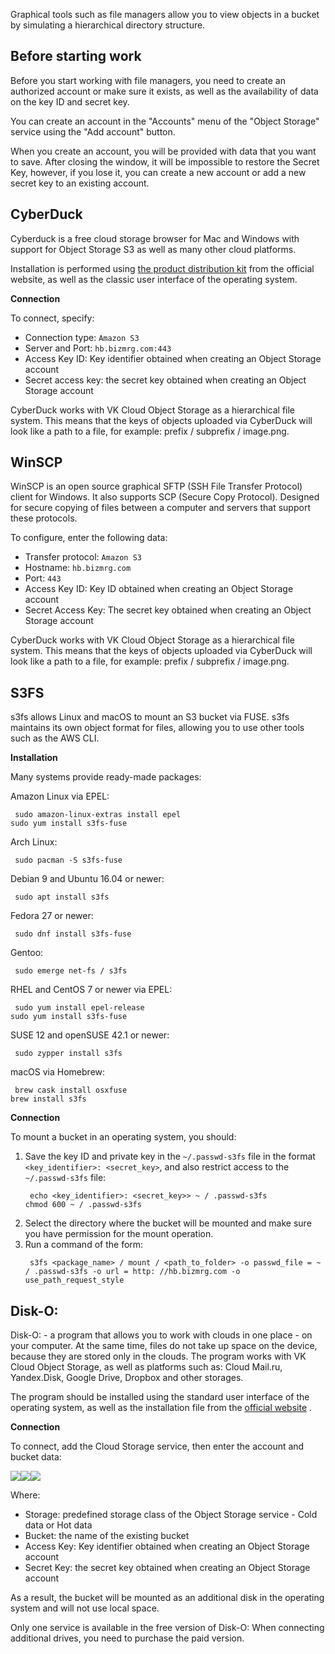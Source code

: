 Graphical tools such as file managers allow you to view objects in a bucket by simulating a hierarchical directory structure.

## Before starting work

Before you start working with file managers, you need to create an authorized account or make sure it exists, as well as the availability of data on the key ID and secret key.

You can create an account in the "Accounts" menu of the "Object Storage" service using the "Add account" button.

When you create an account, you will be provided with data that you want to save. After closing the window, it will be impossible to restore the Secret Key, however, if you lose it, you can create a new account or add a new secret key to an existing account.

## CyberDuck

Cyberduck is a free cloud storage browser for Mac and Windows with support for Object Storage S3 as well as many other cloud platforms.

Installation is performed using [the product distribution kit](https://cyberduck.io/download) from the official website, as well as the classic user interface of the operating system.

**Connection**

To connect, specify:

- Connection type: `Amazon S3`
- Server and Port: `hb.bizmrg.com:443`
- Access Key ID: Key identifier obtained when creating an Object Storage account
- Secret access key: the secret key obtained when creating an Object Storage account

<info>

CyberDuck works with VK Cloud Object Storage as a hierarchical file system. This means that the keys of objects uploaded via CyberDuck will look like a path to a file, for example: prefix / subprefix / image.png.

</info>

## WinSCP

WinSCP is an open source graphical SFTP (SSH File Transfer Protocol) client for Windows. It also supports SCP (Secure Copy Protocol). Designed for secure copying of files between a computer and servers that support these protocols.

To configure, enter the following data:

- Transfer protocol: `Amazon S3`
- Hostname: `hb.bizmrg.com`
- Port: `443`
- Access Key ID: Key ID obtained when creating an Object Storage account
- Secret Access Key: The secret key obtained when creating an Object Storage account

<info>

CyberDuck works with VK Cloud Object Storage as a hierarchical file system. This means that the keys of objects uploaded via CyberDuck will look like a path to a file, for example: prefix / subprefix / image.png.

</info>

## S3FS

s3fs allows Linux and macOS to mount an S3 bucket via FUSE. s3fs maintains its own object format for files, allowing you to use other tools such as the AWS CLI.

**Installation**

Many systems provide ready-made packages:

Amazon Linux via EPEL:

```
 sudo amazon-linux-extras install epel
sudo yum install s3fs-fuse
```

Arch Linux:

```
 sudo pacman -S s3fs-fuse
```

Debian 9 and Ubuntu 16.04 or newer:

```
 sudo apt install s3fs
```

Fedora 27 or newer:

```
 sudo dnf install s3fs-fuse
```

Gentoo:

```
 sudo emerge net-fs / s3fs
```

RHEL and CentOS 7 or newer via EPEL:

```
 sudo yum install epel-release
sudo yum install s3fs-fuse
```

SUSE 12 and openSUSE 42.1 or newer:

```
 sudo zypper install s3fs
```

macOS via Homebrew:

```
 brew cask install osxfuse
brew install s3fs
```

**Connection**

To mount a bucket in an operating system, you should:

1.  Save the key ID and private key in the `~/.passwd-s3fs` file in the format `<key_identifier>: <secret_key>`, and also restrict access to the `~/.passwd-s3fs` file:
    ```
     echo <key_identifier>: <secret_key>> ~ / .passwd-s3fs
    chmod 600 ~ / .passwd-s3fs
    ```
2.  Select the directory where the bucket will be mounted and make sure you have permission for the mount operation.
3.  Run a command of the form:
    ```
     s3fs <package_name> / mount / <path_to_folder> -o passwd_file = ~ / .passwd-s3fs -o url = http: //hb.bizmrg.com -o use_path_request_style
    ```

## Disk-O:

Disk-O: - a program that allows you to work with clouds in one place - on your computer. At the same time, files do not take up space on the device, because they are stored only in the clouds. The program works with VK Cloud Object Storage, as well as platforms such as: Cloud Mail.ru, Yandex.Disk, Google Drive, Dropbox and other storages.

The program should be installed using the standard user interface of the operating system, as well as the installation file from the [official website](https://disk-o.cloud/ru/) .

**Connection**

To connect, add the Cloud Storage service, then enter the account and bucket data:

![](./assets/1598241269853-1598241269853.png)![](./assets/1598241303899-1598241303899.png)![](./assets/1598241345195-1598241345195.png)

Where:

- Storage: predefined storage class of the Object Storage service - Cold data or Hot data
- Bucket: the name of the existing bucket
- Access Key: Key identifier obtained when creating an Object Storage account
- Secret Key: the secret key obtained when creating an Object Storage account

As a result, the bucket will be mounted as an additional disk in the operating system and will not use local space.

<warn>

Only one service is available in the free version of Disk-O: When connecting additional drives, you need to purchase the paid version.

</warn>
